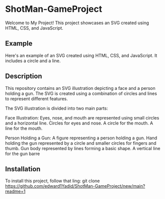 # ShotMan-GameProject

Welcome to My Project! This project showcases an SVG created using HTML, CSS, and JavaScript.

## Example

Here's an example of an SVG created using HTML, CSS, and JavaScript. It includes a circle and a line.



## Description

This repository contains an SVG illustration depicting a face and a person holding a gun. The SVG is created using a combination of circles and lines to represent different features.

The SVG illustration is divided into two main parts:

Face Illustration:
Eyes, nose, and mouth are represented using small circles and a horizontal line.
Circles for eyes and nose.
A circle for the mouth.
A line for the mouth.

Person Holding a Gun:
A figure representing a person holding a gun.
Hand holding the gun represented by a circle and smaller circles for fingers and thumb.
Gun body represented by lines forming a basic shape.
A vertical line for the gun barre


## Installation

To install this project, follow that ling: git clone https://github.com/edward1Yadid/ShotMan-GameProject/new/main?readme=1



